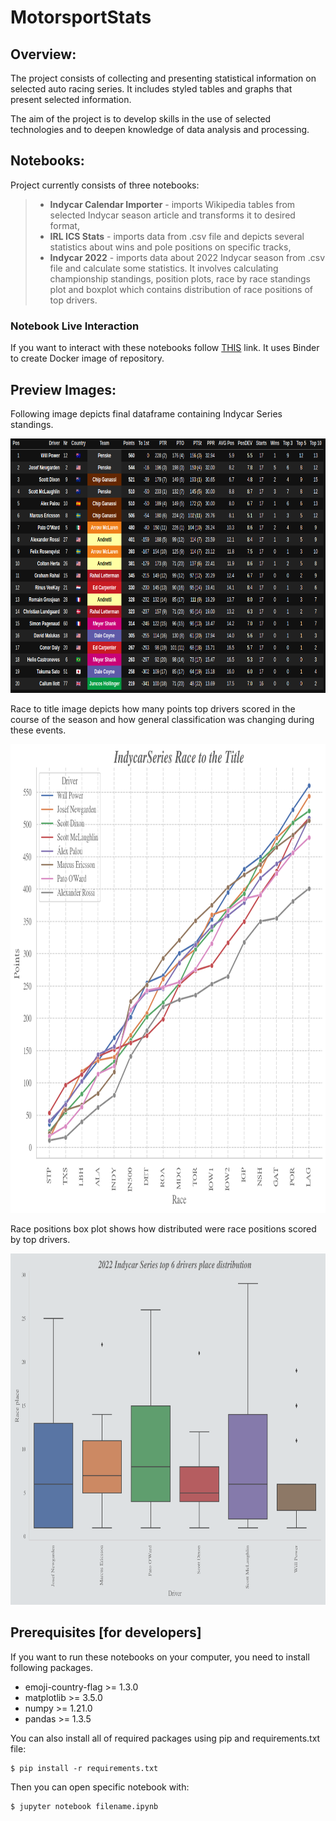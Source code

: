 # MotorsportStats<br/>


## Overview:

The project consists of collecting and presenting statistical information on selected auto racing series. It includes styled tables and graphs that present selected information.

The aim of the project is to develop skills in the use of selected technologies and to deepen knowledge of data analysis and processing.

## Notebooks:

Project currently consists of three notebooks:

>
>  * <b>Indycar Calendar Importer</b> - imports Wikipedia tables from selected Indycar season article and transforms it to desired format,
>  * <b>IRL ICS Stats</b> - imports data from .csv file and depicts several statistics about wins and pole positions on specific tracks,
>  * <b>Indycar 2022</b> - imports data about 2022 Indycar season from .csv file and calculate some statistics. It involves calculating championship standings, position plots, race by race standings plot and boxplot which contains distribution of race positions of top drivers.

### Notebook Live Interaction

If you want to interact with these notebooks follow [THIS](https://mybinder.org/v2/gh/kztrp/MotorsportStats/HEAD) link. It uses Binder to create Docker image of repository.

## Preview Images:
Following image depicts final dataframe containing Indycar Series standings.

<img src="https://github.com/kztrp/MotorsportStats/blob/main/exported_images/Indycar 2022 Standings.png" width="750" height="407" />

Race to title image depicts how many points top drivers scored in the course of the season and how general classification was changing during these events.

<img src="https://github.com/kztrp/MotorsportStats/blob/main/exported_images/Race%20to%20title.png" width="750" height="750" />

Race positions box plot shows how distributed were race positions scored by top drivers.

<img src="https://github.com/kztrp/MotorsportStats/blob/main/exported_images/Race%20places.png" width="750" height="562" />

## Prerequisites [for developers]

If you want to run these notebooks on your computer, you need to install following packages.
* emoji-country-flag >= 1.3.0
* matplotlib >= 3.5.0
* numpy >= 1.21.0
* pandas >= 1.3.5

You can also install all of required packages using pip and requirements.txt file: 
```
$ pip install -r requirements.txt
```

Then you can open specific notebook with: 
```
$ jupyter notebook filename.ipynb
```


